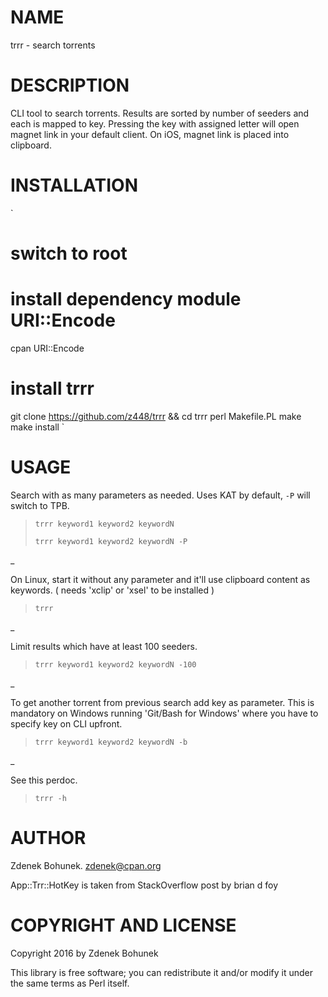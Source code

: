 # NAME

trrr - search torrents 

# DESCRIPTION

CLI tool to search torrents. Results are sorted by number of seeders and each is mapped to key. Pressing the key with assigned letter will open magnet link in your default client. On iOS, magnet link is placed into clipboard.

# INSTALLATION

`
# switch to root
# install dependency module URI::Encode
cpan URI::Encode
# install trrr
git clone https://github.com/z448/trrr && cd trrr
perl Makefile.PL
make
make install
`

# USAGE

Search with as many parameters as needed. Uses KAT by default, `-P` will switch to TPB.

> `trrr keyword1 keyword2 keywordN`
>
> `trrr keyword1 keyword2 keywordN -P`

\_

On Linux, start it without any parameter and it'll use clipboard content as keywords. ( needs 'xclip' or 'xsel' to be installed )

> `trrr`

\_

Limit results which have at least 100 seeders.

> `trrr keyword1 keyword2 keywordN -100`

\_

To get another torrent from previous search add key as parameter. This is mandatory on Windows running 'Git/Bash for Windows' where you have to specify key on CLI upfront.

> `trrr keyword1 keyword2 keywordN -b`

\_

See this perdoc.

> `trrr -h`

# AUTHOR

Zdenek Bohunek. <zdenek@cpan.org>

App::Trr::HotKey is taken from StackOverflow post by brian d foy

# COPYRIGHT AND LICENSE

Copyright 2016 by Zdenek Bohunek

This library is free software; you can redistribute it and/or modify it under the same terms as Perl itself.
